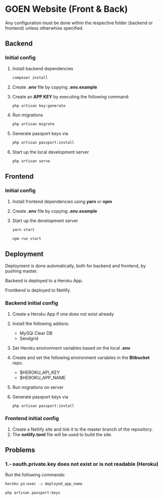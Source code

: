 # GOEN Website (Front & Back)

Any configuration must be done within the respective folder (backend or frontend) unless otherwhise specified.

## Backend

### Initial config

1. Install backend dependencies

   ```bash
   composer install
   ```

2. Create **.env** file by copying **.env.example**
3. Create an **APP KEY** by executing the following command:

   ```bash
   php artisan key:generate
   ```

4. Run migrations

   ```bash
   php artisan migrate
   ```

5. Generate passport keys via

   ```bash
   php artisan passport:install
   ```

6. Start up the local development server

   ```bash
   php artisan serve
   ```

## Frontend

### Initial config

1. Install frontend dependencies using **yarn** or **npm**
2. Create **.env** file by copying **.env.example**
3. Start up the development server

   ```bash
   yarn start
   ```

   ```bash
   npm run start
   ```

## Deployment

Deployment is done automatically, both for backend and frontend, by pushing master.

Backend is deployed to a Heroku App.

Frontkend is deployed to Netlify.

### Backend initial config

1. Create a Heroku App if one does not exist already
2. Install the following addons:

   - MySQl Clear DB
   - Sendgrid

3. Set Heroku environment variables based on the local **.env**
4. Create and set the following environment variables in the **Bitbucket** repo.
   - \$HEROKU_API_KEY
   - \$HEROKU_APP_NAME
5. Run migrations on server
6. Generate passport keys via

   ```bash
   php artisan passport:install
   ```

### Frontend initial config

1. Create a Netlify site and link it to the master branch of the repository.
2. The **netlify.toml** file will be used to build the site.

## Problems

### 1.- **oauth.private.key** does not exist or is not readable (Heroku)

Run the following commands:

```bash
heroku ps:exec -a deployed_app_name
```

```bash
php artisan passport:keys
```
